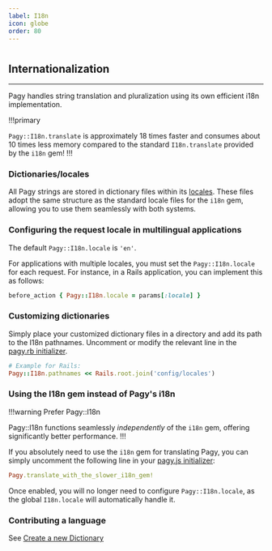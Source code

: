 ```yaml
---
label: I18n
icon: globe
order: 80
---
```


#

## Internationalization

---

Pagy handles string translation and pluralization using its own efficient i18n implementation.

!!!primary

`Pagy::I18n.translate` is approximately 18 times faster and consumes about 10 times less memory compared to the standard `I18n.translate` provided by the `i18n`
gem!
!!!

### Dictionaries/locales

All Pagy strings are stored in dictionary files within its [locales](https://github.com/ddnexus/pagy/blob/master/gem/locales).
These files adopt the same structure as the standard locale files for the `i18n` gem, allowing you to use them seamlessly with both
systems.

### Configuring the request locale in multilingual applications

The default `Pagy::I18n.locale` is `'en'`.

For applications with multiple locales, you must set the `Pagy::I18n.locale` for each request. For instance, in a Rails application, you can implement this as follows:


```ruby Controller
before_action { Pagy::I18n.locale = params[:locale] }
```

### Customizing dictionaries

Simply place your customized dictionary files in a directory and add its path to the I18n pathnames. Uncomment or modify the relevant line in the [pagy.rb initializer](../toolbox/initializer.md).

```ruby
# Example for Rails:
Pagy::I18n.pathnames << Rails.root.join('config/locales')
```

### Using the I18n gem instead of Pagy's i18n

!!!warning Prefer Pagy::I18n

Pagy::I18n functions seamlessly _independently_ of the `i18n` gem, offering significantly better performance.
!!!

If you absolutely need to use the `i18n` gem for translating Pagy, you can simply uncomment the following line in your [pagy.js initializer](../toolbox/initializer.md):

```ruby
Pagy.translate_with_the_slower_i18n_gem!
```

Once enabled, you will no longer need to configure `Pagy::I18n.locale`, as the global `I18n.locale` will automatically handle it.

### Contributing a language

See [Create a new Dictionary](../guides/how-to.md#create-a-new-i18n-dictionary)
